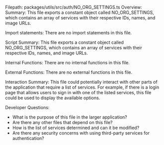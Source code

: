 Filepath: packages/utils/src/auth/NO_ORG_SETTINGS.ts
Overview: Summary:
This file exports a constant object called NO_ORG_SETTINGS, which contains an array of services with their respective IDs, names, and image URLs. 

Import statements:
There are no import statements in this file.

Script Summary:
This file exports a constant object called NO_ORG_SETTINGS, which contains an array of services with their respective IDs, names, and image URLs. 

Internal Functions:
There are no internal functions in this file.

External Functions:
There are no external functions in this file.

Interaction Summary:
This file could potentially interact with other parts of the application that require a list of services. For example, if there is a login page that allows users to sign in with one of the listed services, this file could be used to display the available options. 

Developer Questions:
- What is the purpose of this file in the larger application?
- Are there any other files that depend on this file?
- How is the list of services determined and can it be modified?
- Are there any security concerns with using third-party services for authentication?

